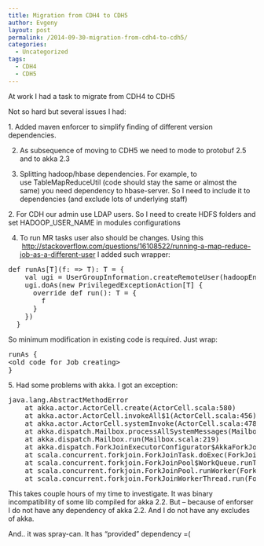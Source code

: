 ```yaml
---
title: Migration from CDH4 to CDH5
author: Evgeny
layout: post
permalink: /2014-09-30-migration-from-cdh4-to-cdh5/
categories:
  - Uncategorized
tags:
  - CDH4
  - CDH5
---
```

At work I had a task to migrate from CDH4 to CDH5

<!--more-->

Not so hard but several issues I had:

1. Added maven enforcer to simplify finding of different version dependencies.

2. As subsequence of moving to CDH5 we need to mode to protobuf 2.5 and to akka 2.3

3. Splitting hadoop/hbase dependencies. For example, to use TableMapReduceUtil (code should stay the same or almost the same) you need dependency to hbase-server. So I need to include it to dependencies (and exclude lots of underlying staff)

2. For CDH our admin use LDAP users. So I need to create HDFS folders and set HADOOP\_USER\_NAME in modules configurations

4. To run MR tasks user also should be changes. Using this  http://stackoverflow.com/questions/16108522/running-a-map-reduce-job-as-a-different-user I added such wrapper:

<pre class="toolbar:2 lang:scala decode:true">def runAs[T](f: =&gt; T): T = {
    val ugi = UserGroupInformation.createRemoteUser(hadoopEnvironment.user)
    ugi.doAs(new PrivilegedExceptionAction[T] {
      override def run(): T = {
        f
      }
    })
  }
</pre>

So minimum modification in existing code is required. Just wrap:

<pre class="toolbar:2 lang:scala decode:true">runAs {
&lt;old code for Job creating&gt;
}</pre>

5. Had some problems with akka. I got an exception:

<pre class="toolbar:2 nums:false lang:default highlight:0 decode:true ">java.lang.AbstractMethodError
	at akka.actor.ActorCell.create(ActorCell.scala:580)
	at akka.actor.ActorCell.invokeAll$1(ActorCell.scala:456)
	at akka.actor.ActorCell.systemInvoke(ActorCell.scala:478)
	at akka.dispatch.Mailbox.processAllSystemMessages(Mailbox.scala:263)
	at akka.dispatch.Mailbox.run(Mailbox.scala:219)
	at akka.dispatch.ForkJoinExecutorConfigurator$AkkaForkJoinTask.exec(AbstractDispatcher.scala:393)
	at scala.concurrent.forkjoin.ForkJoinTask.doExec(ForkJoinTask.java:260)
	at scala.concurrent.forkjoin.ForkJoinPool$WorkQueue.runTask(ForkJoinPool.java:1339)
	at scala.concurrent.forkjoin.ForkJoinPool.runWorker(ForkJoinPool.java:1979)
	at scala.concurrent.forkjoin.ForkJoinWorkerThread.run(ForkJoinWorkerThread.java:107)
</pre>

This takes couple hours of my time to investigate. It was binary incompatibility of some lib compiled for akka 2.2. But &#8211; because of enforser I do not have any dependency of akka 2.2. And I do not have any excludes of akka.

And.. it was spray-can. It has &#8220;provided&#8221; dependency =(

&nbsp;

&nbsp;

&nbsp;